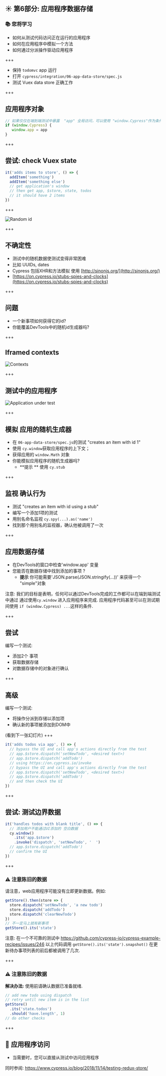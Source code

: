 ## ☀️ 第6部分: 应用程序数据存储

### 📚 您将学习

- 如何从测试代码访问正在运行的应用程序
- 如何在应用程序中模拟一个方法
- 如何通过分派操作驱动应用程序

+++

- 保持 `todomvc` app 运行
- 打开 `cypress/integration/06-app-data-store/spec.js`
- 测试 Vuex data store 正确工作

+++

## 应用程序对象

```javascript
// 如果仅仅在端到端测试中暴露  "app" 全局访问，可以使用 "window.Cypress"作为条件
if (window.Cypress) {
   window.app = app
}
```

+++

## 尝试: check Vuex state

```javascript
it('adds items to store', () => {
  addItem('something')
  addItem('something else')
  // get application's window
  // then get app, $store, state, todos
  // it should have 2 items
})
```

+++

![Random id](./img/new-todo.png)

+++

## 不确定性

- 测试中的随机数据使测试变得非常困难
- 比如 UUIDs, dates
- Cypress 包括XHR和方法模拟 使用 [http://sinonjs.org/](http://sinonjs.org/)
- [https://on.cypress.io/stubs-spies-and-clocks](https://on.cypress.io/stubs-spies-and-clocks)

+++

## 问题

- 一个新事项如何获得它的id?
- 你能覆盖DevTools中的随机id生成器吗?

+++

## Iframed contexts

![Contexts](./img/contexts.png)

+++

## 测试中的应用程序

![Application under test](./img/app-in-window.png)

+++

## 模拟 应用的随机生成器

- 在 `06-app-data-store/spec.js`的测试 "creates an item with id 1" 
- 使用 `cy.window`获取应用程序的上下文；
- 获得应用的 `window.Math` 对象
- 你能模拟应用程序的随机生成器吗?
  - **提示 ** 使用 `cy.stub`

+++

## 监视 确认行为

- 测试 "creates an item with id using a stub"
- 编写一个添加1项的测试
- 用别名命名监视 `cy.spy(...).as('name')`
- 找到那个用别名的监视器，确认他被调用了一次

+++

## 应用数据存储

- 在DevTools的窗口中检查'window.app' 变量
- 您能否在数据存储中找到添加的事项 ?
  - **提示** 你可能需要'JSON.parse(JSON.stringify(...))' 来获得一个 "simple"对象

注意:
我们的目标是表明，任何可以通过DevTools完成的工作都可以在端到端测试中通过 通过使用`cy.window` 进入应用程序来完成. 应用程序代码甚至可以在测试期间使用 `if (window.Cypress) ...`这样的条件.

+++

## 尝试

编写一个测试:

- 添加2个 事项
- 获取数据存储
- 对数据存储中的对象进行确认

+++

## 高级

编写一个测试:

- 将操作分派到存储以添加项
- 确认新的事项被添加到DOM中

(看到下一张幻灯片)
+++

```js
it('adds todos via app', () => {
  // bypass the UI and call app's actions directly from the test
  // app.$store.dispatch('setNewTodo', <desired text>)
  // app.$store.dispatch('addTodo')
  // using https://on.cypress.io/invoke
  // bypass the UI and call app's actions directly from the test
  // app.$store.dispatch('setNewTodo', <desired text>)
  // app.$store.dispatch('addTodo')
  // and then check the UI
})
```

+++
## 尝试: 测试边界数据

```js
it('handles todos with blank title', () => {
  // 添加用户不能通过UI添加的 空白数据
  cy.window()
    .its('app.$store')
    .invoke('dispatch', 'setNewTodo', '  ')
  // app.$store.dispatch('addTodo')
  // confirm the UI
})
```

+++

### ⚠️ 注意陈旧的数据

请注意，web应用程序可能没有立即更新数据。例如:

```js
getStore().then(store => {
  store.dispatch('setNewTodo', 'a new todo')
  store.dispatch('addTodo')
  store.dispatch('clearNewTodo')
})
// 不一定马上就有新事项
getStore().its('state')
```

注意:
在一个不可靠的测试中 https://github.com/cypress-io/cypress-example-recipes/issues/246 以上代码调用 `getStore().its('state').snapshot()` 在更新待办事项列表的前后都被调用了几次.

+++

### ⚠️ 注意陈旧的数据

**解决办法:** 使用前请确认数据已准备就绪.

```js
// add new todo using dispatch
// retry until new item is in the list
getStore()
  .its('state.todos')
  .should('have.length', 1)
// do other checks
```

+++
## 🏁 应用程序访问

- 当需要时，您可以直接从测试中访问应用程序

同时参阅: https://www.cypress.io/blog/2018/11/14/testing-redux-store/
